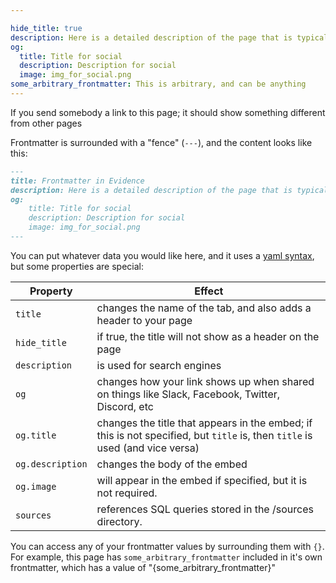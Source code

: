 ```yaml
---

hide_title: true
description: Here is a detailed description of the page that is typically up to 160 characters
og:
  title: Title for social
  description: Description for social
  image: img_for_social.png
some_arbitrary_frontmatter: This is arbitrary, and can be anything
---
```


If you send somebody a link to this page; it should show something different from other pages

Frontmatter is surrounded with a "fence" (`---`), and the content looks like this:

```markdown
---
title: Frontmatter in Evidence
description: Here is a detailed description of the page that is typically up to 160 characters
og:
    title: Title for social
    description: Description for social
    image: img_for_social.png
---
```

You can put whatever data you would like here, and it uses a [yaml syntax](https://yaml.org/), but some properties are special:

| Property         | Effect                                                                                                                       |
| ---------------- | ---------------------------------------------------------------------------------------------------------------------------- |
| `title`          | changes the name of the tab, and also adds a header to your page                                                             |
| `hide_title`     | if true, the title will not show as a header on the page                                                                     |
| `description`    | is used for search engines                                                                                                   |
| `og`             | changes how your link shows up when shared on things like Slack, Facebook, Twitter, Discord, etc                             |
| `og.title`       | changes the title that appears in the embed; if this is not specified, but `title` is, then `title` is used (and vice versa) |
| `og.description` | changes the body of the embed                                                                                                |
| `og.image`       | will appear in the embed if specified, but it is not required.                                                               |
| `sources`        | references SQL queries stored in the /sources directory.                                                                     |

You can access any of your frontmatter values by surrounding them with `{}`.
For example, this page has `some_arbitrary_frontmatter` included in it's own frontmatter, which has a value of "{some_arbitrary_frontmatter}"

